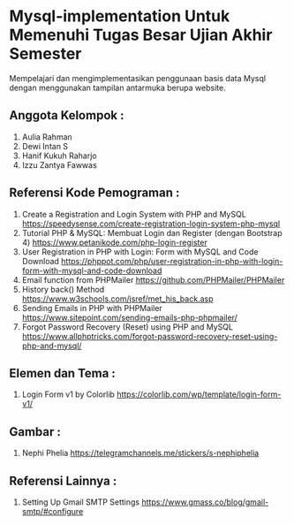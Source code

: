 # Mysql-implementation Untuk Memenuhi Tugas Besar Ujian Akhir Semester

Mempelajari dan mengimplementasikan penggunaan basis data Mysql dengan menggunakan tampilan antarmuka berupa website.

## Anggota Kelompok :
1. Aulia Rahman
2. Dewi Intan S
3. Hanif Kukuh Raharjo
4. Izzu Zantya Fawwas

## Referensi Kode Pemograman :
1. Create a Registration and Login System with PHP and MySQL
    https://speedysense.com/create-registration-login-system-php-mysql
2. Tutorial PHP & MySQL: Membuat Login dan Register (dengan Bootstrap 4) 
    https://www.petanikode.com/php-login-register 
3. User Registration in PHP with Login: Form with MySQL and Code Download 
    https://phppot.com/php/user-registration-in-php-with-login-form-with-mysql-and-code-download
4. Email function from PHPMailer
    https://github.com/PHPMailer/PHPMailer
5. History back() Method
    https://www.w3schools.com/jsref/met_his_back.asp
6. Sending Emails in PHP with PHPMailer
    https://www.sitepoint.com/sending-emails-php-phpmailer/
7. Forgot Password Recovery (Reset) using PHP and MySQL
    https://www.allphptricks.com/forgot-password-recovery-reset-using-php-and-mysql/
    
## Elemen dan Tema :
1. Login Form v1 by Colorlib 
    https://colorlib.com/wp/template/login-form-v1/

## Gambar :
1. Nephi Phelia 
    https://telegramchannels.me/stickers/s-nephiphelia
    
## Referensi Lainnya :
1. Setting Up Gmail SMTP Settings
    https://www.gmass.co/blog/gmail-smtp/#configure
